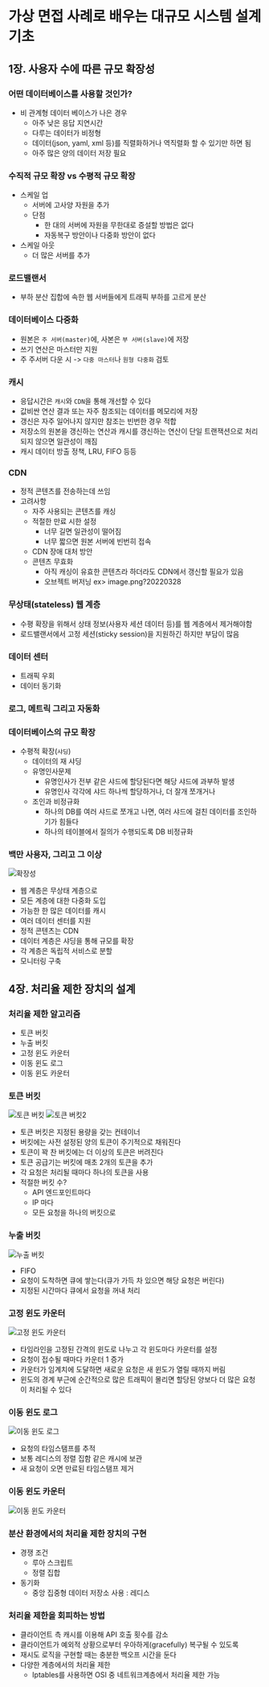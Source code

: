 # 가상 면접 사례로 배우는 대규모 시스템 설계 기초

## 1장. 사용자 수에 따른 규모 확장성
### 어떤 데이터베이스를 사용할 것인가?
- 비 관계형 데이터 베이스가 나은 경우
    - 아주 낮은 응답 지연시간
    - 다루는 데이터가 비정형
    - 데이터(json, yaml, xml 등)를 직렬화하거나 역직렬화 할 수 있기만 하면 됨
    - 아주 많은 양의 데이터 저장 필요
### 수직적 규모 확장 vs 수평적 규모 확장
- 스케일 업
    - 서버에 고사양 자원을 추가
    - 단점
        - 한 대의 서버에 자원을 무한대로 증설할 방법은 없다
        - 자동복구 방안이나 다중화 방안이 없다
- 스케일 아웃
    - 더 많은 서버를 추가
### 로드밸랜서
- 부하 분산 집합에 속한 웹 서버들에게 트래픽 부하를 고르게 분산
### 데이터베이스 다중화
- 원본은 `주 서버(master)`에, 사본은 `부 서버(slave)`에 저장
- 쓰기 연산은 마스터만 지원
- 주 주서버 다운 시 -> `다중 마스터`나 `원형 다중화` 검토
### 캐시
- 응답시간은 `캐시`와 `CDN`을 통해 개선할 수 있다
- 값비싼 연산 결과 또는 자주 참조되는 데이터를 메모리에 저장
- 갱신은 자주 일어나지 않지만 참조는 빈번한 경우 적합
- 저장소의 원본을 갱신하는 연산과 캐시를 갱신하는 연산이 단일 트랜잭션으로 처리되지 않으면 일관성이 깨짐
- 캐시 데이터 방출 정책, LRU, FIFO 등등
### CDN
- 정적 콘텐츠를 전송하는데 쓰임
- 고려사항
    - 자주 사용되는 콘텐츠를 캐싱
    - 적절한 만료 시한 설정
      - 너무 길면 일관성이 떨어짐
      - 너무 짧으면 원본 서버에 빈번히 접속
    - CDN 장애 대처 방안
    - 콘텐츠 무효화
      - 아직 캐싱이 유효한 콘텐츠라 하더라도 CDN에서 갱신할 필요가 있음
      - 오브젝트 버저닝 ex> image.png?20220328
### 무상태(stateless) 웹 계층
- 수평 확장을 위해서 상태 정보(사용자 세션 데이터 등)를 웹 계층에서 제거해야함
- 로드밸랜서에서 고정 세션(sticky session)을 지원하긴 하지만 부담이 많음
### 데이터 센터
- 트래픽 우회
- 데이터 동기화
### 로그, 메트릭 그리고 자동화
### 데이터베이스의 규모 확장
- 수평적 확장(`샤딩`)
    - 데이터의 재 샤딩
    - 유명인사문제
        - 유명인사가 전부 같은 샤드에 할당된다면 해당 샤드에 과부하 발생
        - 유명인사 각각에 샤드 하나씩 할당하거나, 더 잘개 쪼개거나
    - 조인과 비정규화
        - 하나의 DB를 여러 샤드로 쪼개고 나면, 여러 샤드에 걸친 데이터를 조인하기가 힘들다
        - 하나의 테이블에서 질의가 수행되도록 DB 비정규화
### 백만 사용자, 그리고 그 이상
![확장성](https://user-images.githubusercontent.com/26949623/161415978-779f9b64-4f1a-4902-8b92-82329072228e.png)
- 웹 계층은 무상태 계층으로
- 모든 계층에 대한 다중화 도입
- 가능한 한 많은 데이터를 캐시
- 여러 데이터 센터를 지원
- 정적 콘텐츠는 CDN
- 데이터 계층은 샤딩을 통해 규모를 확장
- 각 계층은 독립적 서비스로 분할
- 모니터링 구축
## 4장. 처리율 제한 장치의 설계
### 처리율 제한 알고리즘
- 토큰 버킷
- 누출 버킷
- 고정 윈도 카운터
- 이동 윈도 로그
- 이동 윈도 카운터
### 토큰 버킷
![토큰 버킷](https://user-images.githubusercontent.com/26949623/161415308-fb5052ad-b33b-4fd4-a8de-e6c1a68c4a93.png)
![토큰 버킷2](https://user-images.githubusercontent.com/26949623/161415310-4ee2ca44-7f40-41c3-ab05-bff41fd235c6.png)
- 토큰 버킷은 지정된 용량을 갖는 컨테이너
- 버킷에는 사전 설정된 양의 토큰이 주기적으로 채워진다
- 토큰이 꽉 찬 버킷에는 더 이상의 토큰은 버려진다
- 토큰 공급기는 버킷에 매초 2개의 토큰을 추가
- 각 요청은 처리될 때마다 하나의 토큰을 사용
- 적절한 버킷 수?
    - API 엔드포인트마다
    - IP 마다
    - 모든 요청을 하나의 버킷으로
### 누출 버킷
![누출 버킷](https://user-images.githubusercontent.com/26949623/161415311-354358b2-d19c-4fa0-8569-3e7b4fc3c767.png)
- FIFO
- 요청이 도착하면 큐에 쌓는다(큐가 가득 차 있으면 해당 요청은 버린다)
- 지정된 시간마다 큐에서 요청을 꺼내 처리
### 고정 윈도 카운터
![고정 윈도 카운터](https://user-images.githubusercontent.com/26949623/161415305-b2d29a10-a27b-4ec2-8c02-88655a8fa084.png)
- 타임라인을 고정된 간격의 윈도로 나누고 각 윈도마다 카운터를 설정
- 요청이 접수될 때마다 카운터 1 증가
- 카운터가 임계치에 도달하면 새로운 요청은 새 윈도가 열릴 때까지 버림
- 윈도의 경계 부근에 순간적으로 많은 트래픽이 몰리면 할당된 양보다 더 많은 요청이 처리될 수 있다
### 이동 윈도 로그
![이동 윈도 로그](https://user-images.githubusercontent.com/26949623/161415313-b856ba97-ef81-44bd-ace6-e12ca16a16a7.png)
- 요청의 타임스탬프를 추적
- 보통 레디스의 정렬 집함 같은 캐시에 보관
- 새 요청이 오면 만료된 타임스탬프 제거
### 이동 윈도 카운터
![이동 윈도 카운터](https://user-images.githubusercontent.com/26949623/161415315-098fdffe-0313-40cc-aa2a-a898521682a9.png)

### 분산 환경에서의 처리율 제한 장치의 구현
- 경쟁 조건
    - 루아 스크립트
    - 정렬 집합
- 동기화
    - 중앙 집중형 데이터 저장소 사용 : 레디스
### 처리율 제한을 회피하는 방법
- 클라이언트 측 캐시를 이용해 API 호출 횟수를 감소
- 클라이언트가 예외적 상황으로부터 우아하게(gracefully) 복구될 수 있도록
- 재시도 로직을 구현할 때는 충분한 백오프 시간을 둔다
- 다양한 계층에서의 처리율 제한
    - Iptables를 사용하면 OSI 중 네트워크계층에서 처리율 제한 가능